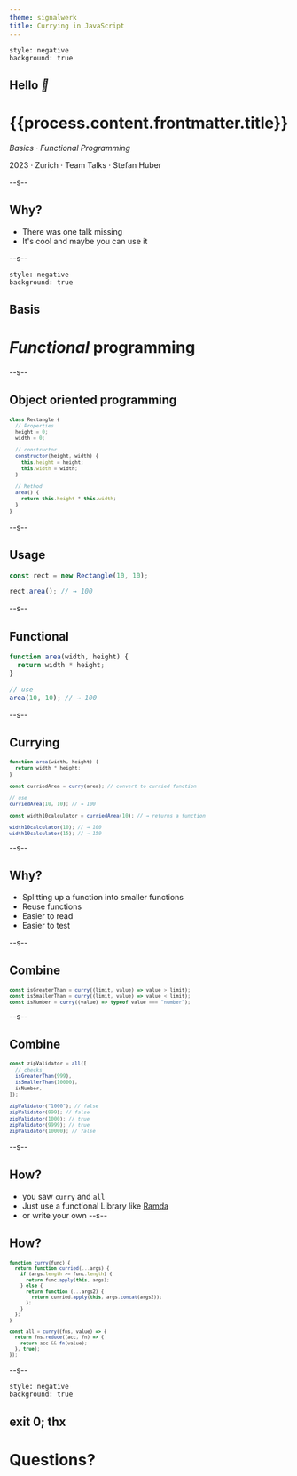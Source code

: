 ```yaml
---
theme: signalwerk
title: Currying in JavaScript
---
```


```fm
style: negative
background: true
```

## Hello _👋_

# {{process.content.frontmatter.title}}

_Basics · Functional Programming_

<footer>

2023 · Zurich · Team Talks · Stefan Huber

</footer>

--s--

## Why?

- There was one talk missing
- It's cool and maybe you can use it

--s--

```fm
style: negative
background: true
```

## Basis

# _Functional_ programming

--s--

## Object oriented programming

<div style="font-size: 0.75em;">

```js
class Rectangle {
  // Properties
  height = 0;
  width = 0;

  // constructor
  constructor(height, width) {
    this.height = height;
    this.width = width;
  }

  // Method
  area() {
    return this.height * this.width;
  }
}
```

</div>

--s--

## Usage

```js
const rect = new Rectangle(10, 10);

rect.area(); // → 100
```

--s--

## Functional

```js
function area(width, height) {
  return width * height;
}

// use
area(10, 10); // → 100
```

--s--

## Currying

<div style="font-size: 0.75em;">

```js
function area(width, height) {
  return width * height;
}

const curriedArea = curry(area); // convert to curried function

// use
curriedArea(10, 10); // → 100

const width10calculator = curriedArea(10); // → returns a function

width10calculator(10); // → 100
width10calculator(15); // → 150
```

</div>
--s--

## Why?

- Splitting up a function into smaller functions
- Reuse functions
- Easier to read
- Easier to test

--s--

## Combine

<div style="font-size: 0.75em;">

```js
const isGreaterThan = curry((limit, value) => value > limit);
const isSmallerThan = curry((limit, value) => value < limit);
const isNumber = curry((value) => typeof value === "number");
```

</div>
--s--

## Combine

<div style="font-size: 0.75em;">

```js
const zipValidator = all([
  // checks
  isGreaterThan(999),
  isSmallerThan(10000),
  isNumber,
]);

zipValidator("1000"); // false
zipValidator(999); // false
zipValidator(1000); // true
zipValidator(9999); // true
zipValidator(10000); // false
```

</div>

--s--

## How?

- you saw `curry` and `all`
- Just use a functional Library like [Ramda](https://ramdajs.com/)
- or write your own
  --s--

## How?

<div style="font-size: 0.7em;">

```js
function curry(func) {
  return function curried(...args) {
    if (args.length >= func.length) {
      return func.apply(this, args);
    } else {
      return function (...args2) {
        return curried.apply(this, args.concat(args2));
      };
    }
  };
}

const all = curry((fns, value) => {
  return fns.reduce((acc, fn) => {
    return acc && fn(value);
  }, true);
});
```

</div>


--s--

```fm
style: negative
background: true
```

## exit 0; thx

# Questions?
